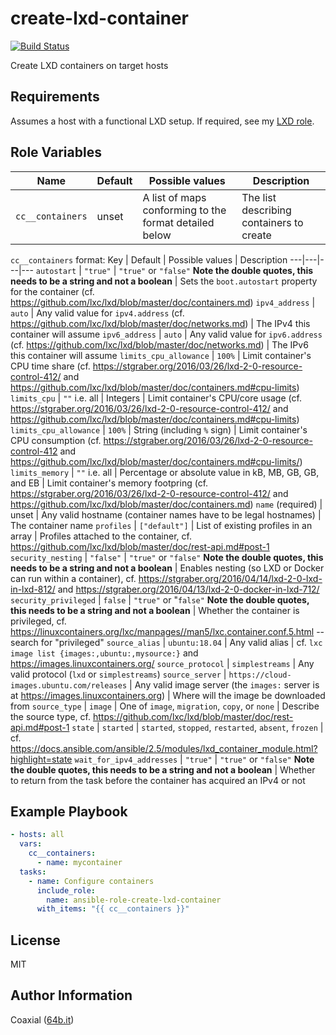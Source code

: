 create-lxd-container
=========
  [![Build Status](https://travis-ci.org/coaxial/ansible-role-create-lxd-container.svg?branch=master)](https://travis-ci.org/coaxial/ansible-role-create-lxd-container)

Create LXD containers on target hosts

Requirements
------------

Assumes a host with a functional LXD setup. If required, see my [LXD role](https://github.com/coaxial/ansible-role-lxd).


Role Variables
--------------

Name | Default | Possible values | Description
---|---|---|---
`cc__containers` | unset | A list of maps conforming to the format detailed below | The list describing containers to create

`cc__containers` format:
Key | Default | Possible values | Description
---|---|---|---
`autostart` | `"true"` | `"true"` or `"false"` **Note the double quotes, this needs to be a string and not a boolean** | Sets the `boot.autostart` property for the container (cf. https://github.com/lxc/lxd/blob/master/doc/containers.md)
`ipv4_address` | `auto` | Any valid value for `ipv4.address` (cf. https://github.com/lxc/lxd/blob/master/doc/networks.md) | The IPv4 this container will assume
`ipv6_address` | `auto` | Any valid value for `ipv6.address` (cf. https://github.com/lxc/lxd/blob/master/doc/networks.md) | The IPv6 this container will assume
`limits_cpu_allowance` | `100%` | Limit container's CPU time share (cf. https://stgraber.org/2016/03/26/lxd-2-0-resource-control-412/ and https://github.com/lxc/lxd/blob/master/doc/containers.md#cpu-limits)
`limits_cpu` | `""` i.e. all | Integers | Limit container's CPU/core usage (cf. https://stgraber.org/2016/03/26/lxd-2-0-resource-control-412/ and https://github.com/lxc/lxd/blob/master/doc/containers.md#cpu-limits)
`limits_cpu_allowance` | `100%` | String (including `%` sign) | Limit container's CPU consumption (cf. https://stgraber.org/2016/03/26/lxd-2-0-resource-control-412 and https://github.com/lxc/lxd/blob/master/doc/containers.md#cpu-limits/)
`limits_memory` | `""` i.e. all | Percentage or absolute value in kB, MB, GB, GB, and EB | Limit container's memory footpring (cf. https://stgraber.org/2016/03/26/lxd-2-0-resource-control-412/ and https://github.com/lxc/lxd/blob/master/doc/containers.md)
`name` (required) | unset | Any valid hostname (container names have to be legal hostnames) | The container name
`profiles` | `["default"]` | List of existing profiles in an array | Profiles attached to the container, cf. https://github.com/lxc/lxd/blob/master/doc/rest-api.md#post-1
`security_nesting` | `"false"` | `"true"` or `"false"` **Note the double quotes, this needs to be a string and not a boolean** | Enables nesting (so LXD or Docker can run within a container), cf. https://stgraber.org/2016/04/14/lxd-2-0-lxd-in-lxd-812/ and https://stgraber.org/2016/04/13/lxd-2-0-docker-in-lxd-712/
`security_privileged` | `false` | `"true"` or "`false"` **Note the double quotes, this needs to be a string and not a boolean** | Whether the container is privileged, cf. https://linuxcontainers.org/lxc/manpages//man5/lxc.container.conf.5.html -- search for "privileged"
`source_alias` | `ubuntu:18.04` | Any valid alias | cf. `lxc image list {images:,ubuntu:,mysource:}` and https://images.linuxcontainers.org/
`source_protocol` | `simplestreams` | Any valid protocol (`lxd` or `simplestreams`)
`source_server` | `https://cloud-images.ubuntu.com/releases` | Any valid image server (the `images:` server is at https://images.linuxcontainers.org) | Where will the image be downloaded from
`source_type` | `image` | One of `image`, `migration`, `copy`, or `none` | Describe the source type, cf. https://github.com/lxc/lxd/blob/master/doc/rest-api.md#post-1
`state` | `started` | `started`, `stopped`, `restarted`, `absent`, `frozen` | cf. https://docs.ansible.com/ansible/2.5/modules/lxd_container_module.html?highlight=state
`wait_for_ipv4_addresses` | `"true"` | `"true"` or `"false"` **Note the double quotes, this needs to be a string and not a boolean** | Whether to return from the task before the container has acquired an IPv4 or not


Example Playbook
----------------

```yaml
- hosts: all
  vars:
    cc__containers:
      - name: mycontainer
  tasks:
    - name: Configure containers
      include_role:
        name: ansible-role-create-lxd-container
      with_items: "{{ cc__containers }}"
```

License
-------

MIT

Author Information
------------------

Coaxial ([64b.it](https://64b.it))
